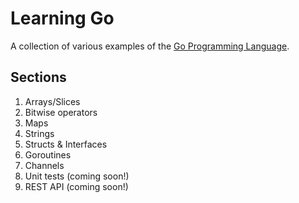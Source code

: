 # Learning Go
A collection of various examples of the [Go Programming Language](https://golang.org/).

## Sections

1. Arrays/Slices
2. Bitwise operators
3. Maps
4. Strings
5. Structs & Interfaces
6. Goroutines
7. Channels
8. Unit tests (coming soon!)
9. REST API (coming soon!)
